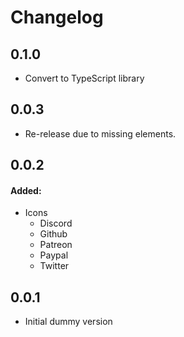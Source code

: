 # Changelog

## 0.1.0
- Convert to TypeScript library

## 0.0.3
- Re-release due to missing elements.

## 0.0.2

#### Added:
- Icons 
  - Discord
  - Github
  - Patreon
  - Paypal
  - Twitter

## 0.0.1

- Initial dummy version
